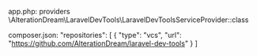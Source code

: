 app.php:
providers
\AlterationDream\LaravelDevTools\LaravelDevToolsServiceProvider::class

composer.json:
"repositories": [
    {
    "type": "vcs",
    "url": "https://github.com/AlterationDream/laravel-dev-tools"
    }
]